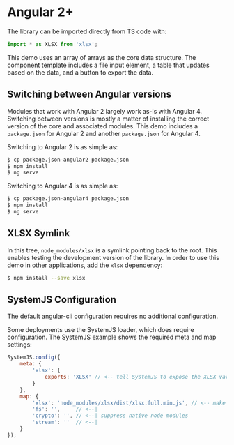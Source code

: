 # Angular 2+

The library can be imported directly from TS code with:

```typescript
import * as XLSX from 'xlsx';
```

This demo uses an array of arrays as the core data structure.  The component
template includes a file input element, a table that updates based on the data,
and a button to export the data.

## Switching between Angular versions

Modules that work with Angular 2 largely work as-is with Angular 4.  Switching
between versions is mostly a matter of installing the correct version of the
core and associated modules.  This demo includes a `package.json` for Angular 2
and another `package.json` for Angular 4.

Switching to Angular 2 is as simple as:

```bash
$ cp package.json-angular2 package.json
$ npm install
$ ng serve
```

Switching to Angular 4 is as simple as:

```bash
$ cp package.json-angular4 package.json
$ npm install
$ ng serve
```

## XLSX Symlink

In this tree, `node_modules/xlsx` is a symlink pointing back to the root.  This
enables testing the development version of the library.  In order to use this
demo in other applications, add the `xlsx` dependency:

```bash
$ npm install --save xlsx

```

## SystemJS Configuration

The default angular-cli configuration requires no additional configuration.

Some deployments use the SystemJS loader, which does require configuration.  The
SystemJS example shows the required meta and map settings:

```js
SystemJS.config({
	meta: {
		'xlsx': {
			exports: 'XLSX' // <-- tell SystemJS to expose the XLSX variable
		}
	},
	map: {
		'xlsx': 'node_modules/xlsx/dist/xlsx.full.min.js', // <-- make sure xlsx.full.min.js is in same dir
		'fs': '',     // <--|
		'crypto': '', // <--| suppress native node modules
		'stream': ''  // <--|
	}
});
```
